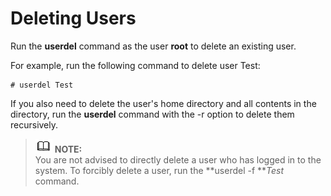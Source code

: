 # Deleting Users<a name="EN-US_TOPIC_0229622748"></a>

Run the  **userdel**  command as the user  **root**  to delete an existing user.

For example, run the following command to delete user Test:

```
# userdel Test
```

If you also need to delete the user's home directory and all contents in the directory, run the  **userdel**  command with the -r option to delete them recursively.

>![](public_sys-resources/icon-note.gif) **NOTE:**   
>You are not advised to directly delete a user who has logged in to the system. To forcibly delete a user, run the  **userdel -f **_Test_  command.  

